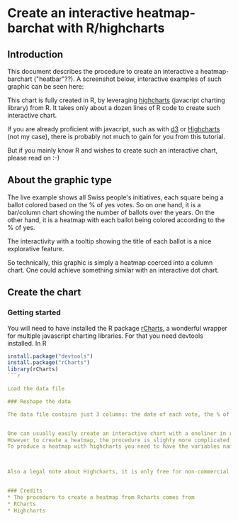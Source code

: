 # Create an interactive heatmap-barchat with R/highcharts


## Introduction

This document describes the procedure to create an interactive a heatmap-barchart ("heatbar"??). A screenshot below, interactive examples of such graphic can be seen here:



This chart is fully created in R, by leveraging [highcharts](http://www.highcharts.com) (javacript charting library) from R. It takes only about a dozen lines of R code to create such interactive chart. 

If you are already proficient with javacript, such as with [d3](http://d3js.org) or [Highcharts](http://www.highcharts.com) (not my case), there is probably not much to gain for you from this tutorial. 

But if you mainly know R and wishes to create such an interactive chart, please read on :-)

## About the graphic type
The live example shows all Swiss people's initiatives, each square being a ballot colored based on the % of yes votes. So on one hand, it is a bar/column chart showing the number of ballots over the years. On the other hand, it is a heatmap with each ballot being colored according to the % of yes. 

The interactivity with a tooltip showing the title of each ballot is a nice explorative feature.

So technically, this graphic is simply a heatmap coerced into a column chart. One could achieve something similar with an interactive dot chart. 


## Create the chart

### Getting started

You will need to have installed the R package [rCharts](http://rcharts.io), a wonderful wrapper for multiple javascript charting libraries. For that you need devtools installed. In R

```r
install.package("devtools")
install.package("rCharts")
library(rCharts)
```r

Load the data file

### Reshape the data

The data file contains just 3 columns: the date of each vote, the % of yes and the title of the vote. To create a heatmap we will aggregate all the votes by year (x dimension) and count the number of votes each year (y dimension).


One can usually easily create an interactive chart with a oneliner in rCharts. 
However to create a heatmap, the procedure is slighty more complicated since the current version of rCharts 0.4.5 does not include the heatmap extensions yet.
To produce a heatmap with highcharts you need to have the variables named 'x', 'y' and 'value'. If you wish to have a text description for each of your data point, a variable 'name'. 



Also a legal note about Highcharts, it is only free for non-commercial usage. Please refer to its [licence](http://www.highcharts.com/products/highcharts/#non-commercia) for commercial usage.


### Credits
* The procedure to create a heatmap from Rcharts comes from
* RCharts
* Highcharts










